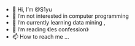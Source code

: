 - 👋 Hi, I’m @S1yu
- 👀 I’m not interested in computer programming
- 🌱 I’m currently learning data mining ,
- 💞️ I’m reading 《les confession》
- 📫 How to reach me ...

<!---
S1yu/S1yu is a ✨ special ✨ repository because its `README.md` (this file) appears on your GitHub profile.
You can click the Preview link to take a look at your changes.
--->
